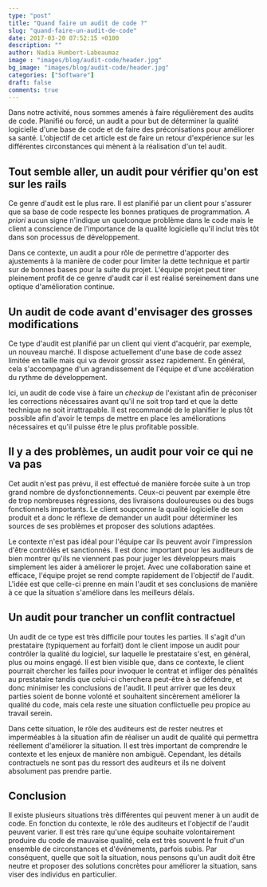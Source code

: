 ```yaml
---
type: "post"
title: "Quand faire un audit de code ?"
slug: "quand-faire-un-audit-de-code"
date: 2017-03-20 07:52:15 +0100
description: ""
author: Nadia Humbert-Labeaumaz
image : "images/blog/audit-code/header.jpg"
bg_image: "images/blog/audit-code/header.jpg"
categories: ["Software"]
draft: false
comments: true
---
```


Dans notre activité, nous sommes amenés à faire régulièrement des audits de code. Planifié ou forcé, un audit a pour but de déterminer la qualité logicielle d'une base de code et de faire des préconisations pour améliorer sa santé. L'objectif de cet article est de faire un retour d'expérience sur les différentes circonstances qui mènent à la réalisation d'un tel audit.

<!-- more -->

## Tout semble aller, un audit pour vérifier qu'on est sur les rails

Ce genre d'audit est le plus rare. Il est planifié par un client pour s'assurer que sa base de code respecte les bonnes pratiques de programmation. _A priori_ aucun signe n'indique un quelconque problème dans le code mais le client a conscience de l'importance de la qualité logicielle qu'il inclut très tôt dans son processus de développement.

Dans ce contexte, un audit a pour rôle de permettre d'apporter des ajustements à la manière de coder pour limiter la dette technique et partir sur de bonnes bases pour la suite du projet. L'équipe projet peut tirer pleinement profit de ce genre d'audit car il est réalisé sereinement dans une optique d'amélioration continue.

## Un audit de code avant d'envisager des grosses modifications

Ce type d'audit est planifié par un client qui vient d'acquérir, par exemple, un nouveau marché. Il dispose actuellement d'une base de code assez limitée en taille mais qui va devoir grossir assez rapidement. En général, cela s'accompagne d'un agrandissement de l'équipe et d'une accélération du rythme de développement.

Ici, un audit de code vise à faire un _checkup_ de l'existant afin de préconiser les corrections nécessaires avant qu'il ne soit trop tard et que la dette technique ne soit irrattrapable. Il est recommandé de le planifier le plus tôt possible afin d'avoir le temps de mettre en place les améliorations nécessaires et qu'il puisse être le plus profitable possible.

## Il y a des problèmes, un audit pour voir ce qui ne va pas

Cet audit n'est pas prévu, il est effectué de manière forcée suite à un trop grand nombre de dysfonctionnements. Ceux-ci peuvent par exemple être de trop nombreuses régressions, des livraisons douloureuses ou des bugs fonctionnels importants. Le client soupçonne la qualité logicielle de son produit et a donc le réflexe de demander un audit pour déterminer les sources de ses problèmes et proposer des solutions adaptées.

Le contexte n'est pas idéal pour l'équipe car ils peuvent avoir l'impression d'être contrôlés et sanctionnés. Il est donc important pour les auditeurs de bien montrer qu'ils ne viennent pas pour juger les développeurs mais simplement les aider à améliorer le projet. Avec une collaboration saine et efficace, l'équipe projet se rend compte rapidement de l'objectif de l'audit. L'idée est que celle-ci prenne en main l'audit et ses conclusions de manière à ce que la situation s'améliore dans les meilleurs délais.

## Un audit pour trancher un conflit contractuel

Un audit de ce type est très difficile pour toutes les parties. Il s'agit d'un prestataire (typiquement au forfait) dont le client impose un audit pour contrôler la qualité du logiciel, sur laquelle le prestataire s'est, en général, plus ou moins engagé. Il est bien visible que, dans ce contexte, le client pourrait chercher les failles pour invoquer le contrat et infliger des pénalités au prestataire tandis que celui-ci cherchera peut-être à se défendre, et donc minimiser les conclusions de l'audit. Il peut arriver que les deux parties soient de bonne volonté et souhaitent sincèrement améliorer la qualité du code, mais cela reste une situation conflictuelle peu propice au travail serein.

Dans cette situation, le rôle des auditeurs est de rester neutres et imperméables à la situation afin de réaliser un audit de qualité qui permettra réellement d'améliorer la situation. Il est très important de comprendre le contexte et les enjeux de manière non ambiguë. Cependant, les détails contractuels ne sont pas du ressort des auditeurs et ils ne doivent absolument pas prendre partie.

## Conclusion

Il existe plusieurs situations très différentes qui peuvent mener à un audit de code. En fonction du contexte, le rôle des auditeurs et l'objectif de l'audit peuvent varier. Il est très rare qu'une équipe souhaite volontairement produire du code de mauvaise qualité, cela est très souvent le fruit d'un ensemble de circonstances et d'événements, parfois subis. Par conséquent, quelle que soit la situation, nous pensons qu'un audit doit être neutre et proposer des solutions concrètes pour améliorer la situation, sans viser des individus en particulier.
